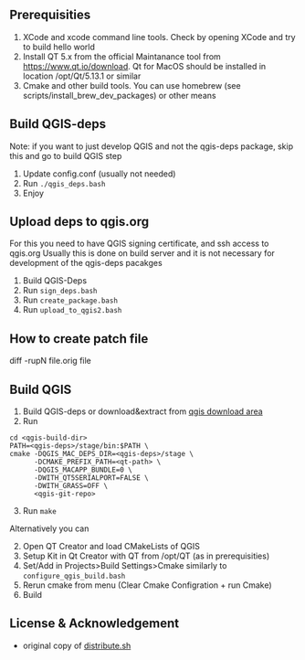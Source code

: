 Prerequisities
--------------

1. XCode and xcode command line tools. Check by opening XCode and try to build hello world
2. Install QT 5.x from the official Maintanance tool from https://www.qt.io/download. Qt for MacOS should be installed in location /opt/Qt/5.13.1 or similar
3. Cmake and other build tools. You can use homebrew (see scripts/install_brew_dev_packages) or other means

Build QGIS-deps
---------------

Note: if you want to just develop QGIS and not the qgis-deps package,
skip this and go to build QGIS step

1. Update config.conf (usually not needed)
2. Run `./qgis_deps.bash`
3. Enjoy

Upload deps to qgis.org
------------------
For this you need to have QGIS signing certificate, and ssh access to qgis.org
Usually this is done on build server and it is not necessary for development of 
the qgis-deps pacakges

1. Build QGIS-Deps
2. Run `sign_deps.bash`
3. Run `create_package.bash`
4. Run `upload_to_qgis2.bash`

How to create patch file
-----------------------
diff -rupN file.orig file

Build QGIS
-----------------------

1. Build QGIS-deps or download&extract from [qgis download area](https://qgis.org/downloads/macos/deps/)
2. Run 
```
cd <qgis-build-dir>
PATH=<qgis-deps>/stage/bin:$PATH \
cmake -DQGIS_MAC_DEPS_DIR=<qgis-deps>/stage \
      -DCMAKE_PREFIX_PATH=<qt-path> \
      -DQGIS_MACAPP_BUNDLE=0 \
      -DWITH_QT5SERIALPORT=FALSE \
      -DWITH_GRASS=OFF \
      <qgis-git-repo>
```
3. Run `make`

Alternatively you can 

2. Open QT Creator and load CMakeLists of QGIS
3. Setup Kit in Qt Creator with QT from /opt/QT (as in prerequisities)
4. Set/Add in Projects>Build Settings>Cmake similarly to `configure_qgis_build.bash`
5. Rerun cmake from menu (Clear Cmake Configration + run Cmake)
6. Build

License & Acknowledgement
-------------------------
- original copy of [distribute.sh](https://github.com/opengisch/OSGeo4A/blob/master/LICENSE-for-distribute-sh) 

